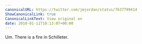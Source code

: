 ```yaml
---
canonicalURL: https://twitter.com/jmjordan/status/7637799414
ShowCanonicalLink: true
CanonicalLinkText: View original on
date: 2010-01-11T18:13:07+00:00
---
```

Um. There is a fire in Schilleter.